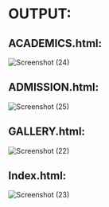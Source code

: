 # OUTPUT:

## ACADEMICS.html:
![Screenshot (24)](https://github.com/Krishna-Prakaash/html-ABC-college/assets/93427144/ab0d0184-6f36-4087-972c-fb7ccfc2481a)


## ADMISSION.html:
![Screenshot (25)](https://github.com/Krishna-Prakaash/html-ABC-college/assets/93427144/e286cd44-c23f-4c6d-90e1-c1b0ecd77dcf)


## GALLERY.html:
![Screenshot (22)](https://github.com/Krishna-Prakaash/html-ABC-college/assets/93427144/f845edb0-84d1-4584-b7a3-16b2afa43905)


## Index.html:
![Screenshot (23)](https://github.com/Krishna-Prakaash/html-ABC-college/assets/93427144/0fc84863-6a3e-4ee5-879f-520ad41d5f32)
